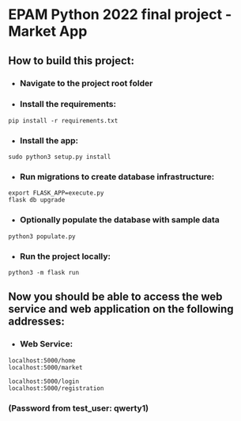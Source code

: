 # EPAM Python 2022 final project - Market App



## How to build this project:


- ### Navigate to the project root folder

- ### Install the requirements:
```
pip install -r requirements.txt
```

- ### Install the app:
```
sudo python3 setup.py install
```

- ### Run migrations to create database infrastructure:
```
export FLASK_APP=execute.py
flask db upgrade
```

- ### Optionally populate the database with sample data
```
python3 populate.py
```

- ### Run the project locally:
```
python3 -m flask run
```

## Now you should be able to access the web service and web application on the following addresses:

- ### Web Service:
```
localhost:5000/home
localhost:5000/market

localhost:5000/login
localhost:5000/registration
```
### (Password from test_user: qwerty1)
